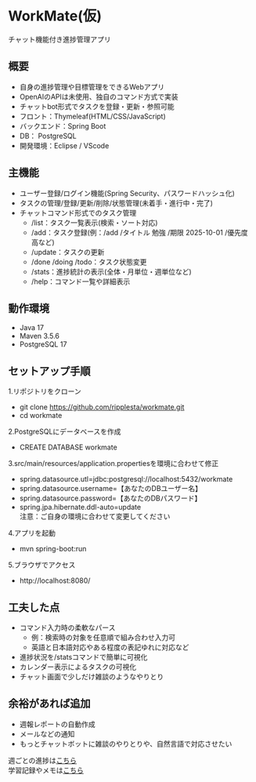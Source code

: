 # WorkMate(仮)
チャット機能付き進捗管理アプリ  

## 概要
- 自身の進捗管理や目標管理をできるWebアプリ
- OpenAIのAPIは未使用、独自のコマンド方式で実装
- チャットbot形式でタスクを登録・更新・参照可能
- フロント：Thymeleaf(HTML/CSS/JavaScript)
- バックエンド：Spring Boot
- DB： PostgreSQL
- 開発環境：Eclipse / VScode

## 主機能
- ユーザー登録/ログイン機能(Spring Security、パスワードハッシュ化)
- タスクの管理/登録/更新/削除/状態管理(未着手・進行中・完了)  
- チャットコマンド形式でのタスク管理
  - /list：タスク一覧表示(検索・ソート対応)
  - /add：タスク登録(例：/add /タイトル 勉強 /期限 2025-10-01 /優先度 高など)
  - /update：タスクの更新
  - /done /doing /todo：タスク状態変更
  - /stats：進捗統計の表示(全体・月単位・週単位など)
  - /help：コマンド一覧や詳細表示

## 動作環境
- Java 17
- Maven 3.5.6
- PostgreSQL 17

## セットアップ手順  
1.リポジトリをクローン
- git clone https://github.com/ripplesta/workmate.git
- cd workmate

2.PostgreSQLにデータベースを作成
- CREATE DATABASE workmate

3.src/main/resources/application.propertiesを環境に合わせて修正
- spring.datasource.utl=jdbc:postgresql://localhost:5432/workmate
- spring.datasource.username=【あなたのDBユーザー名】
- spring.datasource.password=【あなたのDBパスワード】
- spring.jpa.hibernate.ddl-auto=update  
注意：ご自身の環境に合わせて変更してください

4.アプリを起動
- mvn spring-boot:run

5.ブラウザでアクセス
- http://localhost:8080/

## 工夫した点
- コマンド入力時の柔軟なパース
  - 例：検索時の対象を任意順で組み合わせ入力可
  - 英語と日本語対応やある程度の表記ゆれに対応など
- 進捗状況を/statsコマンドで簡単に可視化
- カレンダー表示によるタスクの可視化
- チャット画面で少しだけ雑談のようなやりとり

## 余裕があれば追加  
- 週報レポートの自動作成  
- メールなどの通知  
- もっとチャットボットに雑談のやりとりや、自然言語で対応させたい

週ごとの進捗は[こちら](./PROGRESS.md)  
学習記録やメモは[こちら](./DEVELOPMENT.md)

